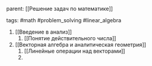 parent: [[Решение задач по математике]]

tags: #math #problem_solving #linear_algebra

1. [[Введение в анализ]]
	1. [[Понятие действительного числа]]
2. [[Векторная алгебра и аналитическая геометрия]]
	1. [[Линейные операции над векторами]]
	2. 




